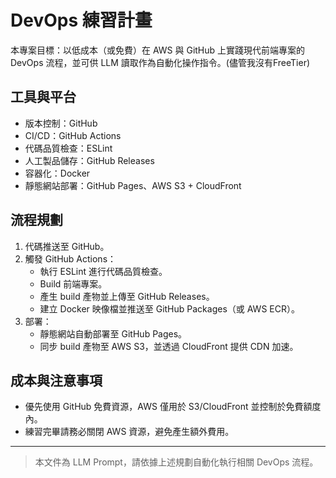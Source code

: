# DevOps 練習計畫

本專案目標：以低成本（或免費）在 AWS 與 GitHub 上實踐現代前端專案的 DevOps 流程，並可供 LLM 讀取作為自動化操作指令。(儘管我沒有FreeTier)

## 工具與平台
- 版本控制：GitHub
- CI/CD：GitHub Actions
- 代碼品質檢查：ESLint
- 人工製品儲存：GitHub Releases
- 容器化：Docker
- 靜態網站部署：GitHub Pages、AWS S3 + CloudFront

## 流程規劃
1. 代碼推送至 GitHub。
2. 觸發 GitHub Actions：
   - 執行 ESLint 進行代碼品質檢查。
   - Build 前端專案。
   - 產生 build 產物並上傳至 GitHub Releases。
   - 建立 Docker 映像檔並推送至 GitHub Packages（或 AWS ECR）。
3. 部署：
   - 靜態網站自動部署至 GitHub Pages。
   - 同步 build 產物至 AWS S3，並透過 CloudFront 提供 CDN 加速。

## 成本與注意事項
- 優先使用 GitHub 免費資源，AWS 僅用於 S3/CloudFront 並控制於免費額度內。
- 練習完畢請務必關閉 AWS 資源，避免產生額外費用。

---

> 本文件為 LLM Prompt，請依據上述規劃自動化執行相關 DevOps 流程。

